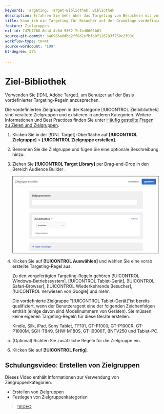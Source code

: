 ```yaml
---
keywords: Targeting; Target-Bibliothek; Bibliothek
description: Erfahren Sie mehr über das Targeting von Besuchern mit vordefinierten alten Zielgruppen.
title: Kann ich ein Targeting für Besucher auf der Grundlage vordefinierter Targeting-Regeln durchführen?
feature: Zielgruppen
exl-id: 7d7b7768-8da4-4c0d-9362-7c1bd6602b61
source-git-commit: b46966a8dbb2ff6d2efbfb8f126783f750c2f08c
workflow-type: tm+mt
source-wordcount: '199'
ht-degree: 37%

---
```


# Ziel-Bibliothek

Verwenden Sie [!DNL Adobe Target], um Benutzer auf der Basis vordefinierter Targeting-Regeln anzusprechen.

Die vordefinierten Zielgruppen in der Kategorie [!UICONTROL Zielbibliothek] sind veraltete Zielgruppen und existieren in anderen Kategorien. Weitere Informationen und Best Practices finden Sie unter [Häufig gestellte Fragen zu Zielen und Zielgruppen](/help/c-target/c-troubleshooting-targets-and-audiences/troubleshooting-targets-and-audiences.md#concept_C4EE4B8F4840430CBD798D579A8F208D).

1. Klicken Sie in der [!DNL Target]-Oberfläche auf **[!UICONTROL Zielgruppe]** > **[!UICONTROL Zielgruppe erstellen]**.
1. Benennen Sie die Zielgruppe und fügen Sie eine optionale Beschreibung hinzu.
1. Ziehen Sie **[!UICONTROL Target Library]** per Drag-and-Drop in den Bereich Audience Builder .

   ![Ziel-Bibliothek](assets/target_library.png)

1. Klicken Sie auf **[!UICONTROL Auswählen]** und wählen Sie eine vorab erstellte Targeting-Regel aus.

   Zu den vorgefertigten Targeting-Regeln gehören [!UICONTROL Windows-Betriebssystem], [!UICONTROL Tablet-Gerät], [!UICONTROL Safari-Browser], [!UICONTROL Wiederkehrende Besucher], [!UICONTROL Verwiesen von Google] und mehr.

   Die vordefinierte Zielgruppe &quot;[!UICONTROL Tablet-Gerät]&quot;ist bereits qualifiziert, wenn der Benutzeragent eine der folgenden Zeichenfolgen enthält (einige davon sind Modellnummern von Geräten). Sie müssen keine eigenen Targeting-Regeln für diese Geräte erstellen.

   Kindle, Silk, iPad, Sony Tablet, TF101, GT-P1000, GT-P1000R, GT-P1000M, SGH-T849, SHW-M180S, GT-I9000T, BNTV250 und Tablet-PC.

1. (Optional) Richten Sie zusätzliche Regeln für die Zielgruppe ein.
1. Klicken Sie auf **[!UICONTROL Fertig]**.

## Schulungsvideo: Erstellen von Zielgruppen

Dieses Video enthält Informationen zur Verwendung von Zielgruppenkategorien.

* Erstellen von Zielgruppen
* Festlegen von Zielgruppenkategorien

>[!VIDEO](https://video.tv.adobe.com/v/17392)
